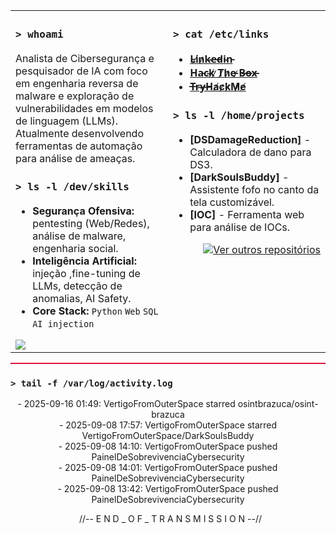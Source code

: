 <!-- <div align="center">
  <img src="https://raw.githubusercontent.com/VertigoFromOuterSpace/VertigoFromOuterSpace/main/.assets/glitch_divider.svg?v=7" alt="Glitch Divider"/>
</div>

<div align="center">
  <pre>
echo  ╔═══════════════════════════════════════════════════════════════╗
echo  ║  ██╗   ██╗███████╗██████╗ ████████╗██╗ ██████╗  ██████╗       ║
echo  ║  ██║   ██║██╔════╝██╔══██╗╚══██╔══╝██║██╔════╝ ██╔═══██╗      ║
echo  ║  ██║   ██║█████╗  ██████╔╝   ██║   ██║██║  ███╗██║   ██║      ║
echo  ║  ╚██╗ ██╔╝██╔══╝  ██╔══██╗   ██║   ██║██║   ██║██║   ██║      ║
echo  ║   ╚████╔╝ ███████╗██║  ██║   ██║   ██║╚██████╔╝╚██████╔╝      ║
echo  ║    ╚═══╝  ╚══════╝╚═╝  ╚═╝   ╚═╝   ╚═╝ ╚═════╝  ╚═════╝       ║
echo  ╚═══════════════════════════════════════════════════════════════╝
  </pre>
</div>
<div align="center">
  <img src="https://raw.githubusercontent.com/VertigoFromOuterSpace/VertigoFromOuterSpace/main/.assets/animated_header.svg?v=2" alt="Animated Header"/>
</div>

<div style="height: 2px; background-color: #DC143C; margin: 15px 0;"></div>
-->

<table>
<tr>
<td valign="top" width="50%">

### `> whoami`
Analista de Cibersegurança e pesquisador de IA com foco em engenharia reversa de malware e exploração de vulnerabilidades em modelos de linguagem (LLMs). Atualmente desenvolvendo ferramentas de automação para análise de ameaças.

### `> ls -l /dev/skills`
- **Segurança Ofensiva:** pentesting (Web/Redes), análise de malware, engenharia social.
- **Inteligência Artificial:** injeção ,fine-tuning de LLMs, detecção de anomalias, AI Safety.
- **Core Stack:** `Python` `Web` `SQL` `AI injection`

<img src="https://github.com/user-attachments/assets/5efa0d25-7f79-4aba-a942-c74c9dcaa917" />

</td>
<td valign="top" width="50%">

### `> cat /etc/links`
- **[L̴i̸n̷k̴e̶d̵i̴n̵](https://www.linkedin.com/in/henriquelcarvalhosec)**
- **[H̵a̵c̴k̸ ̷T̷h̷e̵ ̷B̶o̶x̵](https://app.hackthebox.com/profile/2590147)**
- **[T̶r̴y̶H̴a̸c̷k̷M̷e̸](https://tryhackme.com/p/justhenriquecarv)**

### `> ls -l /home/projects`
- **[DSDamageReduction]** - Calculadora de dano para DS3.
- **[DarkSoulsBuddy]** - Assistente fofo no canto da tela customizável.
- **[IOC]** - Ferramenta web para análise de IOCs.

<p align="right">
  <a href="https://github.com/VertigoFromOuterSpace?tab=repositories">
    <img src="https://img.shields.io/badge/alguns%20outros%20%3E-0D1117?style=flat&logoColor=white&color=0D1117&labelColor=0D1117&textColor=ff0000" alt="Ver outros repositórios"/>
  </a>
</p>

</td>
</tr>
</table>

<div style="height: 2px; background-color: #DC143C; margin: 15px 0;"></div>

### `> tail -f /var/log/activity.log`
<div align="center">
<!-- ACTIVITY_LOG:START -->- 2025-09-16 01:49: VertigoFromOuterSpace starred osintbrazuca/osint-brazuca<br>- 2025-09-08 17:57: VertigoFromOuterSpace starred VertigoFromOuterSpace/DarkSoulsBuddy<br>- 2025-09-08 14:10: VertigoFromOuterSpace pushed PainelDeSobrevivenciaCybersecurity<br>- 2025-09-08 14:01: VertigoFromOuterSpace pushed PainelDeSobrevivenciaCybersecurity<br>- 2025-09-08 13:42: VertigoFromOuterSpace pushed PainelDeSobrevivenciaCybersecurity<br><!-- ACTIVITY_LOG:END -->
</div>
<p align="center">
  //-- E N D _ O F _ T R A N S M I S S I O N --//
</p>
























